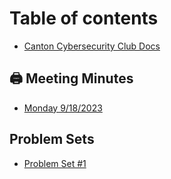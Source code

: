 # Table of contents

* [Canton Cybersecurity Club Docs](README.md)

## 🖨 Meeting Minutes

* [Monday 9/18/2023](meeting-minutes/monday-9-18-2023.md)

## Problem Sets

* [Problem Set #1](problem-sets/problem-set-1.md)
